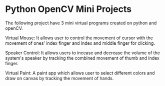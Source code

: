 # Python OpenCV Mini Projects

The following project have 3 mini virtual programs created on python and openCV.



Virtual Mouse: It allows user to control the movement of cursor with the movement of ones' index finger and index and middle finger for clicking.



Speaker Control: It allows users to incease and decrease the volume of the system's speaker by tracking the combined movement of thumb and index finger.



Virtual Paint: A paint app which allows user to select different colors and draw on canvas by tracking the movement of hands.
